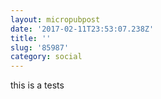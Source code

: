 ```yaml
---
layout: micropubpost
date: '2017-02-11T23:53:07.238Z'
title: ''
slug: '85987'
category: social
---
```

this is a tests
